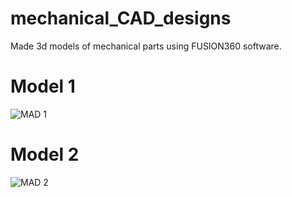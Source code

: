# mechanical_CAD_designs
Made 3d models of mechanical parts using FUSION360 software.
# Model 1
![MAD 1](https://github.com/user-attachments/assets/93ea3c9d-dd35-43e8-979d-ab473b902e91)
# Model 2
![MAD 2](https://github.com/user-attachments/assets/dcf0b3e3-c502-42c2-ba71-cbfd0ba52f96)
